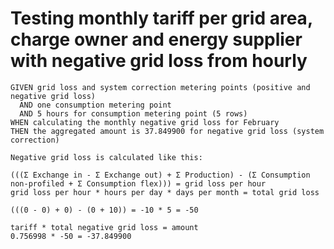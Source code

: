 # Testing monthly tariff per grid area, charge owner and energy supplier with negative grid loss from hourly

```text
GIVEN grid loss and system correction metering points (positive and negative grid loss)
  AND one consumption metering point
  AND 5 hours for consumption metering point (5 rows)
WHEN calculating the monthly negative grid loss for February
THEN the aggregated amount is 37.849900 for negative grid loss (system correction)
```

```text
Negative grid loss is calculated like this:

(((Σ Exchange in - Σ Exchange out) + Σ Production) - (Σ Consumption non-profiled + Σ Consumption flex))) = grid loss per hour
grid loss per hour * hours per day * days per month = total grid loss

(((0 - 0) + 0) - (0 + 10)) = -10 * 5 = -50

tariff * total negative grid loss = amount
0.756998 * -50 = -37.849900
```
